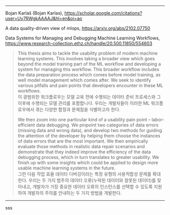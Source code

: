 

***
Bojan Karlaš (Bojan Karlas), https://scholar.google.com/citations?user=Uv7RWgkAAAAJ&hl=en&oi=ao

A data quality-driven view of mlops, https://arxiv.org/abs/2102.07750

Data Systems for Managing and Debugging Machine Learning Workflows, https://www.research-collection.ethz.ch/handle/20.500.11850/554603

>This thesis aims to tackle the usability problem of modern machine learning systems. This involves taking a broader view which goes beyond the model training part of the ML workflow and developing a system for managing this workflow. This broader workflow includes the data preparation process which comes before model training, as well model management which comes after. We seek to identify various pitfalls and pain points that developers encounter in these ML workflows.  
>이 광범위한 워크플로우는 모델 교육 전에 수행되는 데이터 준비 프로세스와 그 이후에 수행되는 모델 관리를 포함합니다. 우리는 개발자들이 이러한 ML 워크플로우에서 겪는 다양한 함정과 문제점을 식별하고자 한다.  
>
>We then zoom into one particular kind of a usability pain point – labor-efficient data debugging. We pinpoint two categories of data errors (missing data and wrong data), and develop two methods for guiding the attention of the developer by helping them choose the instances of data errors that are the most important. We then empirically evaluate those methods in realistic data repair scenarios and demonstrate that they indeed improve the efficiency of the data debugging process, which in turn translates to greater usability. We finish up with some insights which could be applied to design more usable machine learning systems in the future.  
>그런 다음 작업 효율 데이터 디버깅이라는 특정 유형의 사용적합성 문제를 확대한다. 우리는 두 가지 범주의 데이터 오류(누락된 데이터와 잘못된 데이터)를 찾아내고, 개발자가 가장 중요한 데이터 오류의 인스턴스를 선택할 수 있도록 지원하여 개발자의 주의를 안내하는 두 가지 방법을 개발한다.   
***

sss
